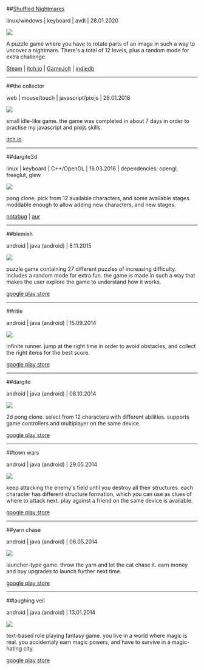 ##[Shuffled Nightmares](shuffled_nightmares.html)

linux/windows | keyboard | avdl | 28.01.2020

<img id="icon_light" src="@DIR_IMAGES@icon_shuffled-nightmares.png"/>

A puzzle game where you have to rotate parts of an image in such a way to uncover a nightmare.
There's a total of 12 levels, plus a random mode for extra challenge.

[Steam](https://store.steampowered.com/app/1289510) |
[itch.io](https://darkdimension.itch.io/shuffled-nightmares) |
[GameJolt](https://gamejolt.com/games/shuffled_nightmares/484001) |
[indiedb](https://www.indiedb.com/games/shuffled-nightmares)

---
##the collector

web | mouse/touch | javascript/pixijs | 28.01.2018

<img id="icon" src="@DIR_IMAGES@icon_the-collector.png"/>

small idle-like game.
the game was completed in about 7 days in order to practise my javascript and pixijs skills.

[itch.io](https://darkdimension.itch.io/the-collector)

---
##dargite3d

linux | keyboard | C++/OpenGL | 16.03.2016
| dependencies: opengl, freeglut, glew

<img id="icon" src="@DIR_IMAGES@icon_dargite.png"/>

pong clone. pick from 12 available characters, 
and some available stages. moddable enough to allow adding new characters,
and new stages.

[notabug](https://notabug.org/tomtsagk/dargite3d)
| [aur](https://aur.archlinux.org/packages/dargite3d)

---

##blemish

android | java (android) | 8.11.2015

<img id="icon" src="@DIR_IMAGES@icon_blemish.png"/>

puzzle game containing 27 different puzzles of increasing difficulty. 
includes a random mode for extra fun. the game is made in such a way 
that makes the user explore the game to understand how it works.

[google play store](https://play.google.com/store/apps/details?id=com.darkdimension.blemish)

---

##ritle

android | java (android) | 15.09.2014

<img id="icon" src="@DIR_IMAGES@icon_ritle.png"/>

infinite runner. jump at the right time in order to avoid obstacles, and
collect the right items for the best score.

[google play store](https://play.google.com/store/apps/details?id=com.darkdimension.ritle_run)

---

##dargite

android | java (android) | 08.10.2014

<img id="icon" src="@DIR_IMAGES@icon_dargite.png"/>

2d pong clone. select from 12 characters with different abilities. supports game controllers
and multiplayer on the same device.

[google play store](https://play.google.com/store/apps/details?id=com.darkdimension.dargite_new)

---

##town wars

android | java (android) | 29.05.2014

<img id="icon" src="@DIR_IMAGES@icon_town-wars.png"/>

keep attacking the enemy's field until you destroy all their structures.
each character has different structure formation, which you can use as clues of where to attack next.
play against a friend on the same device is available.

[google play store](https://play.google.com/store/apps/details?id=com.darkdimension.town_wars)

---

##yarn chase

android | java (android) | 06.05.2014

<img id="icon" src="@DIR_IMAGES@icon_yarn-chase.png"/>

launcher-type game.
throw the yarn and let the cat chase it.
earn money and buy upgrades to launch further next time.

[google play store](https://play.google.com/store/apps/details?id=com.darkdimension.yarn_chase)

---

##laughing veil

android | java (android) | 13.01.2014

<img id="icon" src="@DIR_IMAGES@icon_laughing-veil.png"/>

text-based role playing fantasy game.
you live in a world where magic is real.
you accidentaly earn magic powers, and have to survive in a magic-hating city.

[google play store](https://play.google.com/store/apps/details?id=com.darkdimension.laughingveil)

